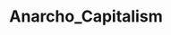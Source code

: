 ---
title: Anarcho_Capitalism
crosslinks:
- zeronet
- youtubefactsbot
- GoldandBlack
- Physical_Removal
- autotldr
- Anarchism
- Libertarian
- youtubot
- EnoughLibertarianSpam
- shitancapssay
- Shitstatistssay
- CapitalismVSocialism
- The_Donald
- ShitLiberalsSay
- Drama
- COMPLETEANARCHY
- FULLCOMMUNISM
- LateStageCapitalism
- Polycentric_Law
- u_imguralbumbot
---